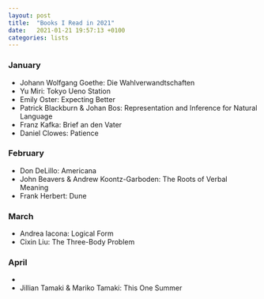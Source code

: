 ```yaml
---
layout: post
title:  "Books I Read in 2021"
date:   2021-01-21 19:57:13 +0100
categories: lists
---
```


### January

* Johann Wolfgang Goethe: Die Wahlverwandtschaften
* Yu Miri: Tokyo Ueno Station
* Emily Oster: Expecting Better
* Patrick Blackburn & Johan Bos: Representation and Inference for Natural Language
* Franz Kafka: Brief an den Vater
* Daniel Clowes: Patience

### February
* Don DeLillo: Americana
* John Beavers & Andrew Koontz-Garboden: The Roots of Verbal Meaning
* Frank Herbert: Dune

### March
* Andrea Iacona: Logical Form
* Cixin Liu: The Three-Body Problem

### April
* 
* Jillian Tamaki & Mariko Tamaki: This One Summer 
